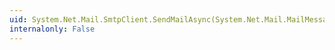 ```yaml
---
uid: System.Net.Mail.SmtpClient.SendMailAsync(System.Net.Mail.MailMessage)
internalonly: False
---
```

